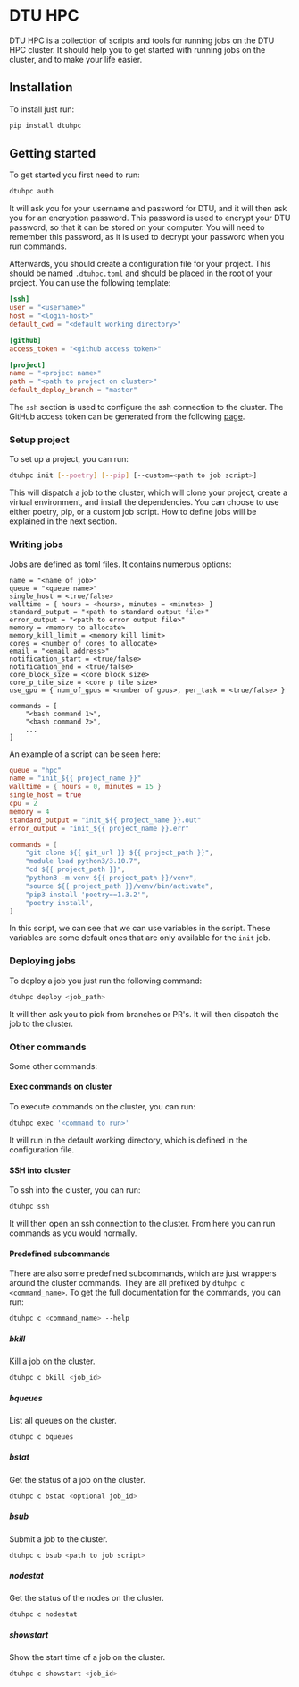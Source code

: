 # DTU HPC
DTU HPC is a collection of scripts and tools for running jobs on the DTU HPC cluster.
It should help you to get started with running jobs on the cluster, and to make your life easier.

## Installation
To install just run:
```bash
pip install dtuhpc
```
## Getting started
To get started you first need to run:
```bash
dtuhpc auth
```
It will ask you for your username and password for DTU, and it will then
ask you for an encryption password. This password is used to encrypt your
DTU password, so that it can be stored on your computer. You will need to
remember this password, as it is used to decrypt your password when you
run commands.

Afterwards, you should create a configuration file for your project. This
should be named `.dtuhpc.toml` and should be placed in the root of your project.
You can use the following template:
```toml
[ssh]
user = "<username>"
host = "<login-host>"
default_cwd = "<default working directory>"

[github]
access_token = "<github access token>"

[project]
name = "<project name>"
path = "<path to project on cluster>"
default_deploy_branch = "master"
```
The `ssh` section is used to configure the ssh connection to the cluster.
The GitHub access token can be generated from the following [page](https://github.com/settings/tokens).

### Setup project
To set up a project, you can run:
```bash
dtuhpc init [--poetry] [--pip] [--custom=<path to job script>]
```
This will dispatch a job to the cluster, which will clone your project, create a
virtual environment, and install the dependencies.
You can choose to use either poetry, pip, or a custom job script. How to define jobs
will be explained in the next section.

### Writing jobs
Jobs are defined as toml files. It contains numerous options:
```
name = "<name of job>"
queue = "<queue name>"
single_host = <true/false>
walltime = { hours = <hours>, minutes = <minutes> }
standard_output = "<path to standard output file>"
error_output = "<path to error output file>"
memory = <memory to allocate>
memory_kill_limit = <memory kill limit>
cores = <number of cores to allocate>
email = "<email address>"
notification_start = <true/false>
notification_end = <true/false>
core_block_size = <core block size>
core_p_tile_size = <core p tile size>
use_gpu = { num_of_gpus = <number of gpus>, per_task = <true/false> }

commands = [
    "<bash command 1>",
    "<bash command 2>",
    ...
]
```

An example of a script can be seen here:
```toml
queue = "hpc"
name = "init_${{ project_name }}"
walltime = { hours = 0, minutes = 15 }
single_host = true
cpu = 2
memory = 4
standard_output = "init_${{ project_name }}.out"
error_output = "init_${{ project_name }}.err"

commands = [
    "git clone ${{ git_url }} ${{ project_path }}",
    "module load python3/3.10.7",
    "cd ${{ project_path }}",
    "python3 -m venv ${{ project_path }}/venv",
    "source ${{ project_path }}/venv/bin/activate",
    "pip3 install 'poetry==1.3.2'",
    "poetry install",
]
```
In this script, we can see that we can use variables in the script. These variables
are some default ones that are only available for the `init` job.

### Deploying jobs
To deploy a job you just run the following command:
```bash
dtuhpc deploy <job_path>
```
It will then ask you to pick from branches or PR's. It will then dispatch the job
to the cluster.

### Other commands
Some other commands:

#### Exec commands on cluster
To execute commands on the cluster, you can run:
```bash
dtuhpc exec '<command to run>'
```
It will run in the default working directory, which is defined in the configuration file.

#### SSH into cluster
To ssh into the cluster, you can run:
```bash
dtuhpc ssh
```
It will then open an ssh connection to the cluster. From here you can run commands
as you would normally.

#### Predefined subcommands
There are also some predefined subcommands, which are just wrappers around the
cluster commands. They are all prefixed by `dtuhpc c <command_name>`. To get the
full documentation for the commands, you can run:
```bash
dtuhpc c <command_name> --help
```

##### bkill
Kill a job on the cluster.
```bash
dtuhpc c bkill <job_id>
```
##### bqueues
List all queues on the cluster.
```bash
dtuhpc c bqueues
```
##### bstat
Get the status of a job on the cluster.
```bash
dtuhpc c bstat <optional job_id>
```
##### bsub
Submit a job to the cluster.
```bash
dtuhpc c bsub <path to job script>
```
##### nodestat
Get the status of the nodes on the cluster.
```bash
dtuhpc c nodestat
```
##### showstart
Show the start time of a job on the cluster.
```bash
dtuhpc c showstart <job_id>
```
